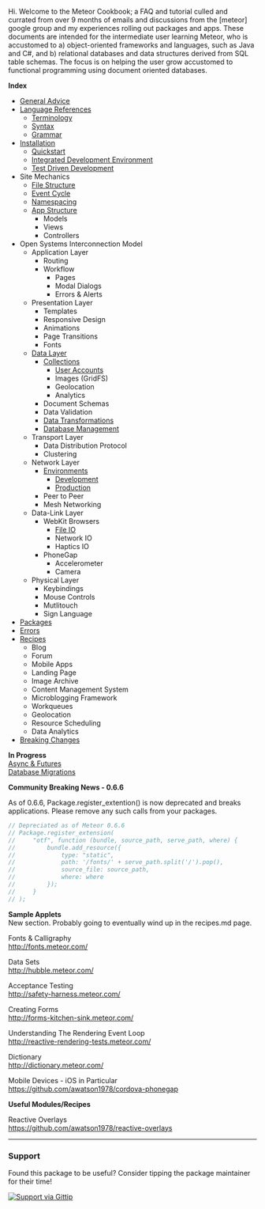 Hi.  Welcome to the Meteor Cookbook; a FAQ and tutorial culled and currated from over 9 months of emails and discussions from the [meteor] google group and my experiences rolling out packages and apps.  These documents are intended for the intermediate user learning Meteor, who is accustomed to a) object-oriented frameworks and languages, such as Java and C#, and b) relational databases and data structures derived from SQL table schemas.  The focus is on helping the user grow accustomed to functional programming using document oriented databases.


**Index**  

- [General Advice](https://github.com/awatson1978/meteor-cookbook/blob/master/general-advice.md)  
- [Language References](https://github.com/awatson1978/meteor-cookbook/blob/master/terminology.md)
  - [Terminology](https://github.com/awatson1978/meteor-cookbook/blob/master/terminology.md)  
  - [Syntax](https://github.com/awatson1978/meteor-cookbook/blob/master/syntax.md)  
  - [Grammar](https://github.com/awatson1978/meteor-cookbook/blob/master/grammar.md)  
- [Installation](https://github.com/awatson1978/meteor-cookbook/blob/master/installation.md)  
  - [Quickstart](https://github.com/awatson1978/meteor-cookbook/blob/master/quickstart.md)  
  - [Integrated Development Environment](https://github.com/awatson1978/meteor-cookbook/blob/master/webstorm.md)
  - [Test Driven Development](https://github.com/awatson1978/meteor-cookbook/blob/master/test-driven-development.md)  
- Site Mechanics
    - [File Structure](https://github.com/awatson1978/meteor-cookbook/blob/master/filestructure.md) 
    - [Event Cycle](https://github.com/awatson1978/meteor-cookbook/blob/master/event-cycle.md) 
    - [Namespacing](https://github.com/awatson1978/meteor-cookbook/blob/master/namespacing.md) 
    - [App Structure](https://github.com/awatson1978/meteor-cookbook/blob/master/appstructure.md) 
      - Models
      - Views
      - Controllers
- Open Systems Interconnection Model
  - Application Layer
    - Routing
    - Workflow
      - Pages
      - Modal Dialogs
      - Errors & Alerts
  - Presentation Layer
    - Templates
    - Responsive Design
    - Animations
    - Page Transitions
    - Fonts
  - [Data Layer](https://github.com/awatson1978/meteor-cookbook/blob/master/datalayer.md)
    - [Collections](https://github.com/awatson1978/meteor-cookbook/blob/master/collections.md)
      - [User Accounts](https://github.com/awatson1978/meteor-cookbook/blob/master/accounts.md)  
      - Images (GridFS)
      - Geolocation
      - Analytics
    - Document Schemas
    - Data Validation
    - [Data Transformations](https://github.com/awatson1978/meteor-cookbook/blob/master/data-transformations.md)
    - [Database Management](https://github.com/awatson1978/meteor-cookbook/blob/master/database-management.md)
  - Transport Layer
    - Data Distribution Protocol
    - Clustering
  - Network Layer
    - [Environments](https://github.com/awatson1978/meteor-cookbook/blob/master/environments.md)  
      - [Development](https://github.com/awatson1978/meteor-cookbook/blob/master/environments-development.md)  
      - [Production](https://github.com/awatson1978/meteor-cookbook/blob/master/environments-production.md)  
    - Peer to Peer
    - Mesh Networking
  - Data-Link Layer
    - WebKit Browsers
      - [File IO](https://github.com/awatson1978/meteor-cookbook/blob/master/fileio.md)  
      - Network IO
      - Haptics IO
    - PhoneGap
      - Accelerometer
      - Camera
  - Physical Layer
    - Keybindings
    - Mouse Controls
    - Mutlitouch
    - Sign Language
- [Packages](https://github.com/awatson1978/meteor-cookbook/blob/master/packages.md)  
- [Errors](https://github.com/awatson1978/meteor-cookbook/blob/master/errors.md)  
- [Recipes](https://github.com/awatson1978/meteor-cookbook/blob/master/recipes.md)  
  - Blog
  - Forum
  - Mobile Apps
  - Landing Page
  - Image Archive
  - Content Management System
  - Microblogging Framework
  - Workqueues
  - Geolocation  
  - Resource Scheduling  
  - Data Analytics  
- [Breaking Changes](https://github.com/awatson1978/meteor-cookbook/blob/master/breaking-news.md)  

**In Progress**  
[Async & Futures](https://gist.github.com/possibilities/3443021)  
[Database Migrations](https://github.com/awatson1978/meteor-cookbook/blob/master/database-migrations.md)  




**Community Breaking News - 0.6.6**  

As of 0.6.6, Package.register_extention() is now deprecated and breaks applications.  Please remove any such calls from your packages.

````js
// Depreciated as of Meteor 0.6.6  
// Package.register_extension(
//     "otf", function (bundle, source_path, serve_path, where) {
//         bundle.add_resource({
//             type: "static",
//             path: '/fonts/' + serve_path.split('/').pop(),
//             source_file: source_path,
//             where: where
//         });
//     }
// );
````



**Sample Applets**  
New section.  Probably going to eventually wind up in the recipes.md page.  

Fonts & Calligraphy  
http://fonts.meteor.com/  

Data Sets  
http://hubble.meteor.com/  

Acceptance Testing  
http://safety-harness.meteor.com/  

Creating Forms  
http://forms-kitchen-sink.meteor.com/  

Understanding The Rendering Event Loop  
http://reactive-rendering-tests.meteor.com/  

Dictionary  
http://dictionary.meteor.com/

Mobile Devices - iOS in Particular  
https://github.com/awatson1978/cordova-phonegap  

**Useful Modules/Recipes**  

Reactive Overlays  
https://github.com/awatson1978/reactive-overlays  

------------------------
### Support
Found this package to be useful?  Consider tipping the package maintainer for their time!  

[![Support via Gittip](https://raw.github.com/gittip/www.gittip.com/master/www/assets/gittip.png)](https://www.gittip.com/awatson1978/)  

